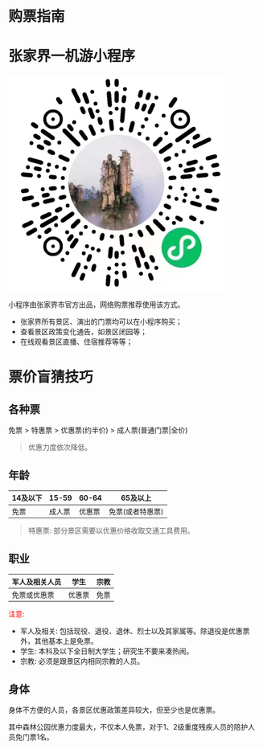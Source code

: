 # 购票指南

# 张家界一机游小程序

![张家界一机游](../image/张家界一机游.jpg)

小程序由张家界市官方出品，网络购票推荐使用该方式。
- 张家界所有景区、演出的门票均可以在小程序购买；
- 查看景区政策变化通告，如景区闭园等；
- 在线观看景区直播、住宿推荐等等；

# 票价盲猜技巧

## 各种票

免票 > 特惠票 > 优惠票(约半价) > 成人票(普通门票|全价)

> 优惠力度依次降低。

## 年龄

14及以下|15-59|60-64|65及以上
-|-|-|-
免票|成人票|优惠票|免票(或者特惠票)

> 特惠票: 部分景区需要以优惠价格收取交通工具费用。

## 职业

军人及相关人员 | 学生 | 宗教
-|-|-
免票或优惠票|优惠票|免票

<font color="red">注意:</font>
- 军人及相关: 包括现役、退役、退休、烈士以及其家属等。除退役是优惠票外，其他基本上是免票。
- 学生: 本科及以下全日制大学生；研究生不要来凑热闹。
- 宗教: 必须是跟景区内相同宗教的人员。

## 身体

身体不方便的人员，各景区优惠政策差异较大，但至少也是优惠票。

其中森林公园优惠力度最大，不仅本人免票，对于1、2级重度残疾人员的陪护人员免门票1名。
